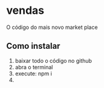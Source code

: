 # vendas

O código do mais novo market place

## Como instalar

1. baixar todo o código no github
2. abra o terminal
3. execute: npm i
4.

